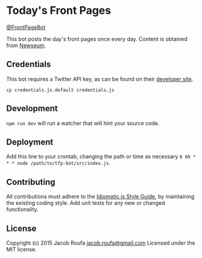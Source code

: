 # Today's Front Pages

[@FrontPageBot](https://twitter.com/FrontPageBot)

This bot posts the day's front pages once every day. Content is obtained from [Newseum](http://www.newseum.org/).


## Credentials

This bot requires a Twitter API key, as can be found on their [developer site](https://apps.twitter.com/app/new).

`cp credentials.js.default credentials.js`


## Development

`npm run dev` will run a watcher that will hint your source code.


## Deployment


Add this line to your crontab, changing the path or time as necessary `0 09 * * * node /path/to/tfp-bot/src/index.js`.


## Contributing
All contributions must adhere to the [Idiomatic.js Style Guide](https://github.com/rwaldron/idiomatic.js), by maintaining the existing coding style. Add unit tests for any new or changed functionality.


## License
Copyright (c) 2015 Jacob Roufa <jacob.roufa@gmail.com>
Licensed under the MIT license.
